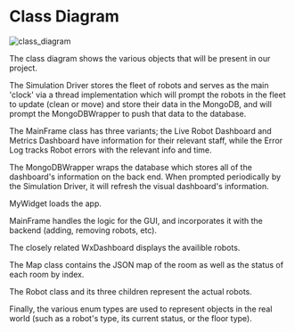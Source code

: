 # Class Diagram
![class_diagram](/docs/design/modeling_diagrams/class_diagram.puml)

The class diagram shows the various objects that will be present in our project. 

The Simulation Driver stores the fleet of robots and serves as the main 'clock' via a thread implementation which will prompt the robots in the fleet to update (clean or move) and store their data in the MongoDB, and will prompt the MongoDBWrapper to push that data to the database.

The MainFrame class has three variants; the Live Robot Dashboard and Metrics Dashboard have information for their relevant staff, while the Error Log tracks Robot errors with the relevant info and time.

The MongoDBWrapper wraps the database which stores all of the dashboard's information on the back end. When prompted periodically by the Simulation Driver, it will refresh the visual dashboard's information.

MyWidget loads the app.

MainFrame handles the logic for the GUI, and incorporates it with the backend (adding, removing robots, etc). 

The closely related WxDashboard displays the availible robots.

The Map class contains the JSON map of the room as well as the status of each room by index.

The Robot class and its three children represent the actual robots.

Finally, the various enum types are used to represent objects in the real world (such as a robot's type, its current status, or the floor type).